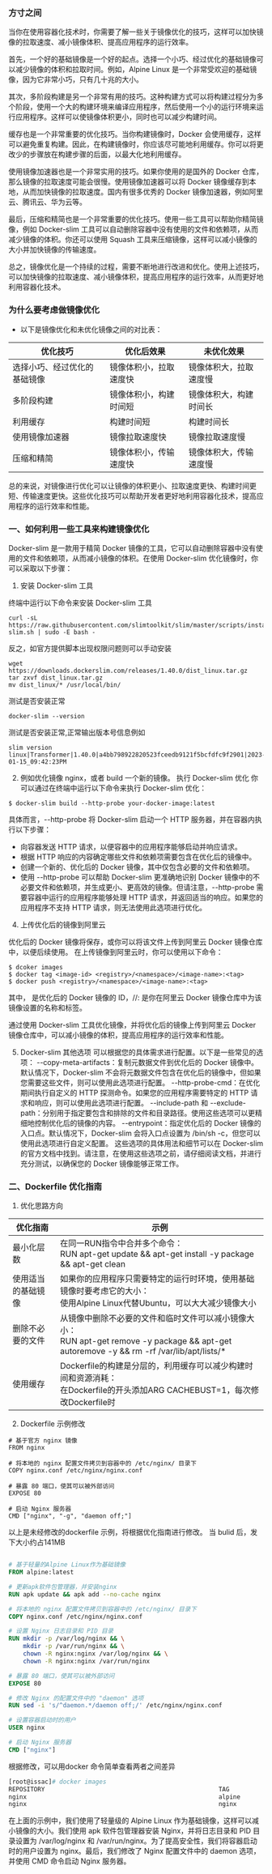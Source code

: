 ### 方寸之间

当你在使用容器化技术时，你需要了解一些关于镜像优化的技巧，这样可以加快镜像的拉取速度、减小镜像体积、提高应用程序的运行效率。

首先，一个好的基础镜像是一个好的起点。选择一个小巧、经过优化的基础镜像可以减少镜像的体积和拉取时间。例如，Alpine Linux 是一个非常受欢迎的基础镜像，因为它非常小巧，只有几十兆的大小。

其次，多阶段构建是另一个非常有用的技巧。这种构建方式可以将构建过程分为多个阶段，使用一个大的构建环境来编译应用程序，然后使用一个小的运行环境来运行应用程序。这样可以使镜像体积更小，同时也可以减少构建时间。

缓存也是一个非常重要的优化技巧。当你构建镜像时，Docker 会使用缓存，这样可以避免重复构建。因此，在构建镜像时，你应该尽可能地利用缓存。你可以将更改少的步骤放在构建步骤的后面，以最大化地利用缓存。

使用镜像加速器也是一个非常实用的技巧。如果你使用的是国外的 Docker 仓库，那么镜像的拉取速度可能会很慢。使用镜像加速器可以将 Docker 镜像缓存到本地，从而加快镜像的拉取速度。国内有很多优秀的 Docker 镜像加速器，例如阿里云、腾讯云、华为云等。

最后，压缩和精简也是一个非常重要的优化技巧。使用一些工具可以帮助你精简镜像，例如 Docker-slim 工具可以自动删除容器中没有使用的文件和依赖项，从而减少镜像的体积。你还可以使用 Squash 工具来压缩镜像，这样可以减小镜像的大小并加快镜像的传输速度。

总之，镜像优化是一个持续的过程，需要不断地进行改进和优化。使用上述技巧，可以加快镜像的拉取速度、减小镜像体积，提高应用程序的运行效率，从而更好地利用容器化技术。

### 为什么要考虑做镜像优化

- 以下是镜像优化和未优化镜像之间的对比表：


| 优化技巧                     | 优化后效果             | 未优化效果             |
| ---------------------------- | ---------------------- | ---------------------- |
| 选择小巧、经过优化的基础镜像 | 镜像体积小，拉取速度快 | 镜像体积大，拉取速度慢 |
| 多阶段构建                   | 镜像体积小，构建时间短 | 镜像体积大，构建时间长 |
| 利用缓存                     | 构建时间短             | 构建时间长             |
| 使用镜像加速器               | 镜像拉取速度快         | 镜像拉取速度慢         |
| 压缩和精简                   | 镜像体积小，传输速度快 | 镜像体积大，传输速度慢 |

总的来说，对镜像进行优化可以让镜像的体积更小、拉取速度更快、构建时间更短、传输速度更快。这些优化技巧可以帮助开发者更好地利用容器化技术，提高应用程序的运行效率和性能。

### 一、如何利用一些工具来构建镜像优化

Docker-slim 是一款用于精简 Docker 镜像的工具，它可以自动删除容器中没有使用的文件和依赖项，从而减小镜像的体积。在使用 Docker-slim 优化镜像时，你可以采取以下步骤：

1. 安装 Docker-slim 工具

终端中运行以下命令来安装 Docker-slim 工具

```shell
curl -sL https://raw.githubusercontent.com/slimtoolkit/slim/master/scripts/install-slim.sh | sudo -E bash -
```

反之，如官方提供脚本出现权限问题则可以手动安装

```shell
wget https://downloads.dockerslim.com/releases/1.40.0/dist_linux.tar.gz
tar zxvf dist_linux.tar.gz
mv dist_linux/* /usr/local/bin/
```

测试是否安装正常

```shell
docker-slim --version
```

测试是否安装正常,正常输出版本号信息例如

```shell
slim version linux|Transformer|1.40.0|a4bb798922820523fceedb9121f5bcfdfc9f2901|2023-01-15_09:42:23PM
```

2. 例如优化镜像 nginx，或者 build 一个新的镜像。
   执行 Docker-slim 优化
   你可以通过在终端中运行以下命令来执行 Docker-slim 优化：

```shell
$ docker-slim build --http-probe your-docker-image:latest
```

具体而言，--http-probe 将 Docker-slim 启动一个 HTTP 服务器，并在容器内执行以下步骤：

- 向容器发送 HTTP 请求，以便容器中的应用程序能够启动并响应请求。
- 根据 HTTP 响应的内容确定哪些文件和依赖项需要包含在优化后的镜像中。
- 创建一个新的、优化后的 Docker 镜像，其中仅包含必要的文件和依赖项。
- 使用 --http-probe 可以帮助 Docker-slim 更准确地识别 Docker 镜像中的不必要文件和依赖项，并生成更小、更高效的镜像。但请注意，--http-probe 需要容器中运行的应用程序能够处理 HTTP 请求，并返回适当的响应。如果您的应用程序不支持 HTTP 请求，则无法使用此选项进行优化。

4. 上传优化后的镜像到阿里云

优化后的 Docker 镜像将保存，或你可以将该文件上传到阿里云 Docker 镜像仓库中，以便后续使用。
在上传镜像到阿里云时，你可以使用以下命令：

```shell
$ dcoker images
$ docker tag <image-id> <registry>/<namespace>/<image-name>:<tag>
$ docker push <registry>/<namespace>/<image-name>:<tag>
```

其中，<image-id> 是优化后的 Docker 镜像的 ID，<registry>/<namespace>/<image-name>:<tag> 是你在阿里云 Docker 镜像仓库中为该镜像设置的名称和标签。

通过使用 Docker-slim 工具优化镜像，并将优化后的镜像上传到阿里云 Docker 镜像仓库中，可以减小镜像的体积，提高应用程序的运行效率和性能。

5. Docker-slim 其他选项
   可以根据您的具体需求进行配置。以下是一些常见的选项：
   --copy-meta-artifacts：复制元数据文件到优化后的 Docker 镜像中。默认情况下，Docker-slim 不会将元数据文件包含在优化后的镜像中，但如果您需要这些文件，则可以使用此选项进行配置。
   --http-probe-cmd：在优化期间执行自定义的 HTTP 探测命令。如果您的应用程序需要特定的 HTTP 请求和响应，则可以使用此选项进行配置。
   --include-path 和 --exclude-path：分别用于指定要包含和排除的文件和目录路径。使用这些选项可以更精细地控制优化后的镜像的内容。
   --entrypoint：指定优化后的 Docker 镜像的入口点。默认情况下，Docker-slim 会将入口点设置为 /bin/sh -c，但您可以使用此选项进行自定义配置。
   这些选项的具体用法和细节可以在 Docker-slim 的官方文档中找到。请注意，在使用这些选项之前，请仔细阅读文档，并进行充分测试，以确保您的 Docker 镜像能够正常工作。

### 二、Dockerfile 优化指南

1. 优化思路方向

| 优化指南      | 示例                                                                                                                                            |
|-----------| ----------------------------------------------------------------------------------------------------------------------------------------------- |
| 最小化层数     | 在同一RUN指令中合并多个命令：<br/>RUN apt-get update && apt-get install -y package && apt-get clean                                             |
| 使用适当的基础镜像 | 如果你的应用程序只需要特定的运行时环境，使用基础镜像时要考虑它的大小：<br/>使用Alpine Linux代替Ubuntu，可以大大减少镜像大小                     |
| 删除不必要的文件  | 从镜像中删除不必要的文件和临时文件可以减小镜像大小：<br/>RUN apt-get remove -y package && apt-get autoremove -y && rm -rf /var/lib/apt/lists/\* |
| 使用缓存      | Dockerfile的构建是分层的，利用缓存可以减少构建时间和资源消耗：<br/>在Dockerfile的开头添加ARG CACHEBUST=1，每次修改Dockerfile时                  |

2. Dockerfile 示例修改

```docekerfile
# 基于官方 nginx 镜像
FROM nginx

# 将本地的 nginx 配置文件拷贝到容器中的 /etc/nginx/ 目录下
COPY nginx.conf /etc/nginx/nginx.conf

# 暴露 80 端口，使其可以被外部访问
EXPOSE 80

# 启动 Nginx 服务器
CMD ["nginx", "-g", "daemon off;"]

```
以上是未经修改的dockerfile 示例，将根据优化指南进行修改。
当 bulid 后，发下大小约占141MB

```dockerfile

# 基于轻量的Alpine Linux作为基础镜像
FROM alpine:latest

# 更新apk软件包管理器，并安装nginx
RUN apk update && apk add --no-cache nginx

# 将本地的 nginx 配置文件拷贝到容器中的 /etc/nginx/ 目录下
COPY nginx.conf /etc/nginx/nginx.conf

# 设置 Nginx 日志目录和 PID 目录
RUN mkdir -p /var/log/nginx && \
    mkdir -p /var/run/nginx && \
    chown -R nginx:nginx /var/log/nginx && \
    chown -R nginx:nginx /var/run/nginx

# 暴露 80 端口，使其可以被外部访问
EXPOSE 80

# 修改 Nginx 的配置文件中的 "daemon" 选项
RUN sed -i 's/^daemon.*/daemon off;/' /etc/nginx/nginx.conf

# 设置容器启动时的用户
USER nginx

# 启动 Nginx 服务器
CMD ["nginx"]

```

根据修改，可以用docker 命令简单查看两者之间差异
```dockerfile
[root@issac]# docker images
REPOSITORY                                                TAG                 IMAGE ID            CREATED             SIZE
nginx                                                     alpine              6bf5f648f2ae        2 minutes ago       9.32 MB
nginx                                                     nginx               3181e7450907        3 hours ago         141 MB```
```

在上面的示例中，我们使用了轻量级的 Alpine Linux 作为基础镜像，这样可以减小镜像的大小。我们使用 apk 软件包管理器安装 Nginx，并将日志目录和 PID 目录设置为 /var/log/nginx 和 /var/run/nginx。为了提高安全性，我们将容器启动时的用户设置为 nginx。最后，我们修改了 Nginx 配置文件中的 daemon 选项，并使用 CMD 命令启动 Nginx 服务器。